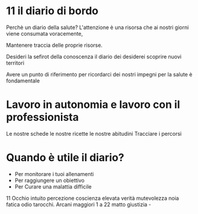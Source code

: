 # 11 il diario di bordo





Perchè un diario della salute?
L'attenzione è una risorsa che ai nostri giorni viene consumata voracemente, 

Mantenere traccia delle proprie risorse.



Desideri la sefirot della conoscenza il diario dei desiderei scoprire nuovi territori


Avere un punto di riferimento per ricordarci dei nostri impegni per la salute è fondamentale

# Lavoro in autonomia e lavoro con il professionista

Le nostre schede 
le nostre ricette 
le nostre abitudini
Tracciare i percorsi


# Quando è utile il diario?


- Per monitorare i tuoi allenamenti 
- Per raggiungere un obiettivo
- Per Curare una malattia difficile





11 Occhio intuito percezione coscienza elevata verità mutevolezza noia fatica odio tarocchi. Arcani maggiori 1 a 22 matto  giustizia -
<!--stackedit_data:
eyJoaXN0b3J5IjpbLTEwNjk4MzIzNTgsMTkwOTEyODU5MSwxMj
gyODQyMjMwXX0=
-->